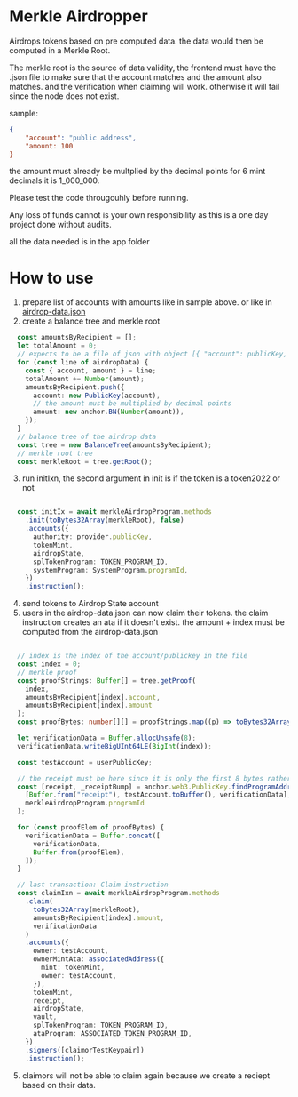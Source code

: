 # Merkle Airdropper

Airdrops tokens based on pre computed data. the data would then be computed in a Merkle Root.

The merkle root is the source of data validity, the frontend must have the .json file to make sure that the account matches and the amount also matches. and the verification when claiming will work. otherwise it will fail since the node does not exist.

sample: 
```json
{
    "account": "public address",
    "amount: 100
}
```

the amount must already be multplied by the decimal points for 6 mint decimals it is 1_000_000.

Please test the code througouhly before running. 

Any loss of funds cannot is your own responsibility as this is a one day project done without audits.

all the data needed is in the app folder

# How to use
1. prepare list of accounts with amounts like in sample above. or like in [airdrop-data.json](blob/main/app/airdrop-data.json)
2. create a balance tree and merkle root

```ts
  const amountsByRecipient = [];
  let totalAmount = 0;
  // expects to be a file of json with object [{ "account": publicKey, "amount": amount}]
  for (const line of airdropData) {
    const { account, amount } = line;
    totalAmount += Number(amount);
    amountsByRecipient.push({
      account: new PublicKey(account),
      // the amount must be multiplied by decimal points
      amount: new anchor.BN(Number(amount)),
    });
  }
  // balance tree of the airdrop data
  const tree = new BalanceTree(amountsByRecipient);
  // merkle root tree
  const merkleRoot = tree.getRoot();

```
3. run initIxn, the second argument in init is if the token is a token2022 or not

```ts

  const initIx = await merkleAirdropProgram.methods
    .init(toBytes32Array(merkleRoot), false)
    .accounts({
      authority: provider.publicKey,
      tokenMint,
      airdropState,
      splTokenProgram: TOKEN_PROGRAM_ID,
      systemProgram: SystemProgram.programId,
    })
    .instruction();

```
4. send tokens to Airdrop State account
5. users in the airdrop-data.json can now claim their tokens. the claim instruction creates an ata if it doesn't exist. the amount + index must be computed from the airdrop-data.json
```ts

  // index is the index of the account/publickey in the file
  const index = 0;
  // merkle proof
  const proofStrings: Buffer[] = tree.getProof(
    index,
    amountsByRecipient[index].account,
    amountsByRecipient[index].amount
  );
  const proofBytes: number[][] = proofStrings.map((p) => toBytes32Array(p));

  let verificationData = Buffer.allocUnsafe(8);
  verificationData.writeBigUInt64LE(BigInt(index));

  const testAccount = userPublicKey;

  // the receipt must be here since it is only the first 8 bytes rather than the complete data
  const [receipt, _receiptBump] = anchor.web3.PublicKey.findProgramAddressSync(
    [Buffer.from("receipt"), testAccount.toBuffer(), verificationData],
    merkleAirdropProgram.programId
  );

  for (const proofElem of proofBytes) {
    verificationData = Buffer.concat([
      verificationData,
      Buffer.from(proofElem),
    ]);
  }

  // last transaction: Claim instruction 
  const claimIxn = await merkleAirdropProgram.methods
    .claim(
      toBytes32Array(merkleRoot),
      amountsByRecipient[index].amount,
      verificationData
    )
    .accounts({
      owner: testAccount,
      ownerMintAta: associatedAddress({
        mint: tokenMint,
        owner: testAccount,
      }),
      tokenMint,
      receipt,
      airdropState,
      vault,
      splTokenProgram: TOKEN_PROGRAM_ID,
      ataProgram: ASSOCIATED_TOKEN_PROGRAM_ID,
    })
    .signers([claimorTestKeypair])
    .instruction();
```

5. claimors will not be able to claim again because we create a reciept based on their data.